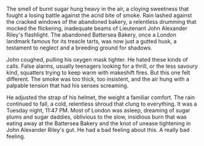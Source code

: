 The smell of burnt sugar hung heavy in the air, a cloying sweetness that fought a losing battle against the acrid bite of smoke. Rain lashed against the cracked windows of the abandoned bakery, a relentless drumming that mocked the flickering, inadequate beams of Lieutenant John Alexander Riley's flashlight. The abandoned Battersea Bakery, once a London landmark famous for its treacle tarts, was now just a gutted husk, a testament to neglect and a breeding ground for shadows.

John coughed, pulling his oxygen mask tighter. He hated these kinds of calls. False alarms, usually teenagers looking for a thrill, or the less savoury kind, squatters trying to keep warm with makeshift fires. But this one felt different. The smoke was too thick, too insistent, and the air hung with a palpable tension that had his senses screaming.

He adjusted the strap of his helmet, the weight a familiar comfort. The rain continued to fall, a cold, relentless shroud that clung to everything. It was a Tuesday night, 11:47 PM. Most of London was asleep, dreaming of sugar plums and sugar daddies, oblivious to the slow, insidious burn that was eating away at the Battersea Bakery and the knot of unease tightening in John Alexander Riley's gut. He had a bad feeling about this. A really bad feeling.
